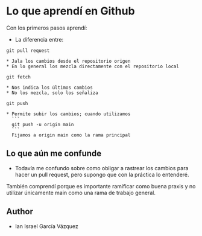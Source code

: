 # Lo que aprendí en Github

Con los primeros pasos aprendí:
* La diferencia entre:
```
git pull request
```
    * Jala los cambios desde el repositorio origen
    * En lo general los mezcla directamente con el repositorio local
```
git fetch
```
    * Nos indica los últimos cambios
    * No los mezcla, solo los señaliza
```
git push
```
    * Permite subir los cambios; cuando utilizamos
      ```
      git push -u origin main
      ```
      Fijamos a origin main como la rama principal


## Lo  que aún me confunde

  * Todavía me confundo sobre como obligar a rastrear los cambios para hacer un pull request, pero supongo que con
  la práctica lo entenderé.


También comprendí porque es importante ramificar como buena praxis y no utilizar únicamente main
como una rama de trabajo general.
## Author

  * Ian Israel García Vázquez
